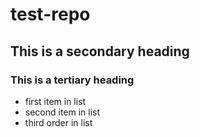 # test-repo

## This is a secondary heading
### This is a tertiary heading

* first item in list
* second item in list
* third order in list
